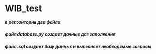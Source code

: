 # WIB_test

##### в репозитории два файла
##### файл database.py создает данные для заполнения
##### файл   .sql создает базу данных и выполняет необходимые запросы
